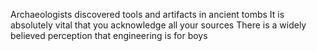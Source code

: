 Archaeologists discovered tools and artifacts in ancient tombs
It  is  absolutely  vital  that  you  acknowledge  all  your  sources
There  is  a  widely  believed  perception  that  engineering  is  for  boys